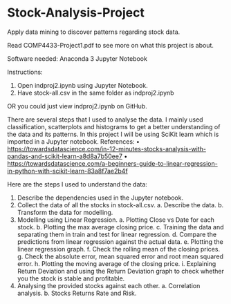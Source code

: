 # Stock-Analysis-Project
Apply data mining to discover patterns regarding stock data. 

Read COMP4433-Project1.pdf to see more on what this project is about.

Software needed:
Anaconda 3
Jupyter Notebook

Instructions:
1. Open indproj2.ipynb using Jupyter Notebook.
2. Have stock-all.csv in the same folder as indproj2.ipynb

OR you could just view indproj2.ipynb on GitHub.

There are several steps that I used to analyse the data. 
I mainly used classification, scatterplots and histograms to get a better understanding of the data and its patterns. 
In this project I will be using SciKit learn which is imported in a Jupyter notebook. 
References: 
• https://towardsdatascience.com/in-12-minutes-stocks-analysis-with-pandas-and-scikit-learn-a8d8a7b50ee7 
• https://towardsdatascience.com/a-beginners-guide-to-linear-regression-in-python-with-scikit-learn-83a8f7ae2b4f 

Here are the steps I used to understand the data:

1.    Describe the dependencies used in the Jupyter notebook.
2.    Collect the data of all the stocks in stock-all.csv.
    a.    Describe the data.
    b.    Transform the data for modelling.
3.    Modelling using Linear Regression.
    a.    Plotting Close vs Date for each stock.
    b.    Plotting the max average closing price.
    c.    Training the data and separating them in train and test for linear regression.
    d.    Compare the predictions from linear regression against the actual data.
    e.    Plotting the linear regression graph.
    f.    Check the rolling mean of the closing prices.
    g.    Check the absolute error, mean squared error and root mean squared error.
    h.    Plotting the moving average of the closing price.
    i.    Explaining Return Deviation and using the Return Deviation graph to check whether you the stock is stable and profitable.
4.    Analysing the provided stocks against each other.
    a.    Correlation analysis.
    b.    Stocks Returns Rate and Risk.

